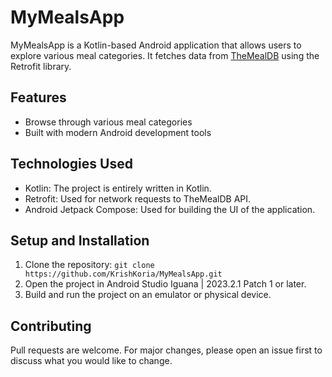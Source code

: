 # MyMealsApp

MyMealsApp is a Kotlin-based Android application that allows users to explore various meal categories. It fetches data from [TheMealDB](https://www.themealdb.com/) using the Retrofit library.

## Features

- Browse through various meal categories
- Built with modern Android development tools

## Technologies Used

- Kotlin: The project is entirely written in Kotlin.
- Retrofit: Used for network requests to TheMealDB API.
- Android Jetpack Compose: Used for building the UI of the application.

## Setup and Installation

1. Clone the repository: `git clone https://github.com/KrishKoria/MyMealsApp.git`
2. Open the project in Android Studio Iguana | 2023.2.1 Patch 1 or later.
3. Build and run the project on an emulator or physical device.

## Contributing

Pull requests are welcome. For major changes, please open an issue first to discuss what you would like to change.

